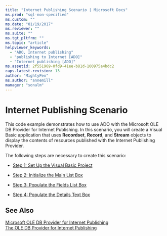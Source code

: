```yaml
---
title: "Internet Publishing Scenario | Microsoft Docs"
ms.prod: "sql-non-specified"
ms.custom: ""
ms.date: "01/19/2017"
ms.reviewer: ""
ms.suite: ""
ms.tgt_pltfrm: ""
ms.topic: "article"
helpviewer_keywords: 
  - "ADO, Internet publishing"
  - "publishing to Internet [ADO]"
  - "Internet publishing [ADO]"
ms.assetid: 2f551969-0fd9-41ee-b81d-100975a4bdc2
caps.latest.revision: 13
author: "MightyPen"
ms.author: "annemill"
manager: "sonalm"
---
```

# Internet Publishing Scenario
This code example demonstrates how to use ADO with the Microsoft OLE DB Provider for Internet Publishing. In this scenario, you will create a Visual Basic application that uses **Recordset**, **Record**, and **Stream** objects to display the contents of resources published with the Internet Publishing Provider.  
  
 The following steps are necessary to create this scenario:  
  
-   [Step 1: Set Up the Visual Basic Project](../../../ado/guide/data/step-1-set-up-the-visual-basic-project.md)  
  
-   [Step 2: Initialize the Main List Box](../../../ado/guide/data/step-2-initialize-the-main-list-box.md)  
  
-   [Step 3: Populate the Fields List Box](../../../ado/guide/data/step-3-populate-the-fields-list-box.md)  
  
-   [Step 4: Populate the Details Text Box](../../../ado/guide/data/step-4-populate-the-details-text-box.md)  
  
## See Also  
 [Microsoft OLE DB Provider for Internet Publishing](../../../ado/guide/appendixes/microsoft-ole-db-provider-for-internet-publishing.md)   
 [The OLE DB Provider for Internet Publishing](../../../ado/guide/data/the-ole-db-provider-for-internet-publishing.md)